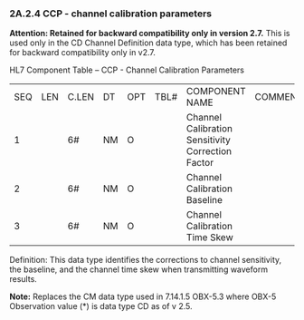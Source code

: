 ### 2A.2.4 CCP - channel calibration parameters 

**Attention: Retained for backward compatibility only in version 2.7.** This is used only in the CD Channel Definition data type, which has been retained for backward compatibility only in v2.7.

HL7 Component Table – CCP - Channel Calibration Parameters

|     |     |     |     |     |     |     |     |     |
| --- | --- | --- | --- | --- | --- | --- | --- | --- |
| SEQ | LEN | C.LEN | DT | OPT | TBL# | COMPONENT NAME | COMMENTS | SEC.REF. |
| 1 |  | 6# | NM | O |  | Channel Calibration Sensitivity Correction Factor |  | 2A.2.47 |
| 2 |  | 6# | NM | O |  | Channel Calibration Baseline |  | 2A.2.47 |
| 3 |  | 6# | NM | O |  | Channel Calibration Time Skew |  | 2A.2.47 |

Definition: This data type identifies the corrections to channel sensitivity, the baseline, and the channel time skew when transmitting waveform results.

**Note:** Replaces the CM data type used in 7.14.1.5 OBX-5.3 where OBX-5 Observation value (*) is data type CD as of v 2.5.
